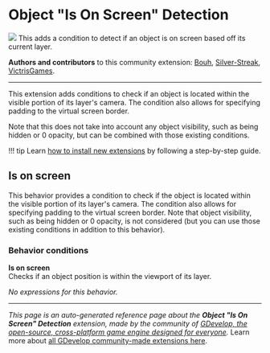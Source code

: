 # Object "Is On Screen" Detection

<img src="https://resources.gdevelop-app.com/assets/Icons/monitor-screenshot.svg" class="extension-icon"></img>
This adds a condition to detect if an object is on screen based off its current layer.

**Authors and contributors** to this community extension: [Bouh](https://gd.games/Bouh), [Silver-Streak](https://gd.games/Silver-Streak), [VictrisGames](https://gd.games/VictrisGames).

---

This extension adds conditions to check if an object is located within the visible portion of its layer's camera. The condition also allows for specifying padding to the virtual screen border.

Note that this does not take into account any object visibility, such as being hidden or 0 opacity, but can be combined with those existing conditions.

!!! tip
    Learn [how to install new extensions](/gdevelop5/extensions/search) by following a step-by-step guide.



## Is on screen 

This behavior provides a condition to check if the object is located within the visible portion of its layer's camera. The condition also allows for specifying padding to the virtual screen border.
Note that object visibility, such as being hidden or 0 opacity, is not considered (but you can use those existing conditions in addition to this behavior). 

### Behavior conditions

**Is on screen**  
Checks if an object position is within the viewport of its layer.

_No expressions for this behavior._


---

*This page is an auto-generated reference page about the **Object "Is On Screen" Detection** extension, made by the community of [GDevelop, the open-source, cross-platform game engine designed for everyone](https://gdevelop.io/).* Learn more about [all GDevelop community-made extensions here](/gdevelop5/extensions).